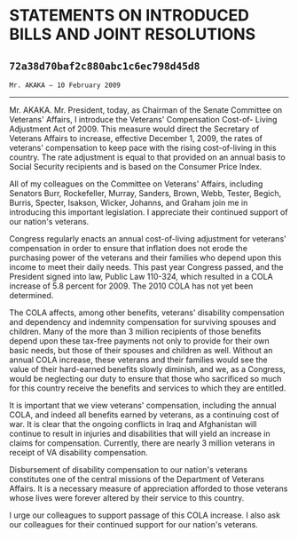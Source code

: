 # STATEMENTS ON INTRODUCED BILLS AND JOINT RESOLUTIONS
## `72a38d70baf2c880abc1c6ec798d45d8`
`Mr. AKAKA — 10 February 2009`

---


Mr. AKAKA. Mr. President, today, as Chairman of the Senate Committee 
on Veterans' Affairs, I introduce the Veterans' Compensation Cost-of-
Living Adjustment Act of 2009. This measure would direct the Secretary 
of Veterans Affairs to increase, effective December 1, 2009, the rates 
of veterans' compensation to keep pace with the rising cost-of-living 
in this country. The rate adjustment is equal to that provided on an 
annual basis to Social Security recipients and is based on the Consumer 
Price Index.

All of my colleagues on the Committee on Veterans' Affairs, including 
Senators Burr, Rockefeller, Murray, Sanders, Brown, Webb, Tester, 
Begich, Burris, Specter, Isakson, Wicker, Johanns, and Graham join me 
in introducing this important legislation. I appreciate their continued 
support of our nation's veterans.

Congress regularly enacts an annual cost-of-living adjustment for 
veterans' compensation in order to ensure that inflation does not erode 
the purchasing power of the veterans and their families who depend upon 
this income to meet their daily needs. This past year Congress passed, 
and the President signed into law, Public Law 110-324, which resulted 
in a COLA increase of 5.8 percent for 2009. The 2010 COLA has not yet 
been determined.

The COLA affects, among other benefits, veterans' disability 
compensation and dependency and indemnity compensation for surviving 
spouses and children. Many of the more than 3 million recipients of 
those benefits depend upon these tax-free payments not only to provide 
for their own basic needs, but those of their spouses and children as 
well. Without an annual COLA increase, these veterans and their 
families would see the value of their hard-earned benefits slowly 
diminish, and we, as a Congress, would be neglecting our duty to ensure 
that those who sacrificed so much for this country receive the benefits 
and services to which they are entitled.

It is important that we view veterans' compensation, including the 
annual COLA, and indeed all benefits earned by veterans, as a 
continuing cost of war. It is clear that the ongoing conflicts in Iraq 
and Afghanistan will continue to result in injuries and disabilities 
that will yield an increase in claims for compensation. Currently, 
there are nearly 3 million veterans in receipt of VA disability 
compensation.

Disbursement of disability compensation to our nation's veterans 
constitutes one of the central missions of the Department of Veterans 
Affairs. It is a necessary measure of appreciation afforded to those 
veterans whose lives were forever altered by their service to this 
country.

I urge our colleagues to support passage of this COLA increase. I 
also ask our colleagues for their continued support for our nation's 
veterans.